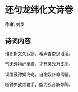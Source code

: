 # 还句龙纬化文诗卷

**作者**: 刘挚

## 诗词内容

谁识斯文久寂寥，希声杳杳思滔滔。

气无外物纤毫累，才有灵光万丈高。

误借鼓钟娱海鸟，自堪奴仆命离骚。

哑钟亦欲烦君手，能为孤音解郁陶。

